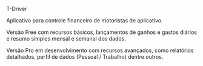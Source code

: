 T-Driver

Aplicativo para controle financeiro de motoristas de aplicativo.

Versão Free com recursos básicos, lançamentos de ganhos e gastos diários e resumo simples mensal e semanal dos dados.

Versão Pro em desenvolvimento com recursos avançados, como relatórios detalhados, perfil de dados (Pessoal / Trabalho) dentre outros.

